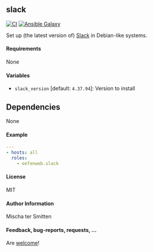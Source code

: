 ## slack

[![CI](https://github.com/Oefenweb/ansible-slack/workflows/CI/badge.svg)](https://github.com/Oefenweb/ansible-slack/actions?query=workflow%3ACI)
[![Ansible Galaxy](http://img.shields.io/badge/ansible--galaxy-slack-blue.svg)](https://galaxy.ansible.com/Oefenweb/slack)

Set up (the latest version of) [Slack](https://slack.com/downloads/linux) in Debian-like systems.

#### Requirements

None

#### Variables

* `slack_version` [default: `4.37.94`]: Version to install

## Dependencies

None

#### Example

```yaml
---
- hosts: all
  roles:
    - oefenweb.slack
```

#### License

MIT

#### Author Information

Mischa ter Smitten

#### Feedback, bug-reports, requests, ...

Are [welcome](https://github.com/Oefenweb/ansible-slack/issues)!
